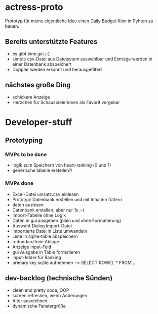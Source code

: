 # actress-proto
Prototyp für meine eigentliche Idee einen Daily Budget Klon in Pyhton zu bauen.

## Bereits unterstützte Features
- es gibt eine gui ;-)
- simple csv-Datei aus Dateisytem auswählbar und Einträge werden in einer Datenbank abspeichert
- Doppler werden erkannt und herausgefiltert

## nächstes große Ding
- schickere Anzeige
- Herzchen für Schauspielerinnen als Favorit vergebar

# Developer-stuff
## Prototyping
### MVPs to be done
- logik zum Speichern von heart-ranking (0 und 1)
- generische tabelle erstellen?!

### MVPs done
- Excel-Datei umsatz.csv einlesen
- Prototyp: Datenbank erstellen und mit Inhalten füttern
- daten auslesen
- Datenbank erstellen, aber nur 1x ;-)
- Import-Tabelle ohne Logik
- Daten in gui ausgeben (plain und ohne Formatierung)
- Auswahl-Dialog Import-Datei
- importierte Datei in Liste umwandeln
- Liste in sqlite-table abspeichern
- redundanzfreie Ablage
- Anzeige Input-Feld
- gui Ausgabe in Table formatieren
- input-felder für Ranking
- primary key sqlite aufnehmen --> SELECT ROWID, * FROM...


## dev-backlog (technische Sünden)
- clean and pretty code, OOP
- screen refreshen, wenn Änderungen
- Alter ausrechnen
- dynamische Fenstergröße
